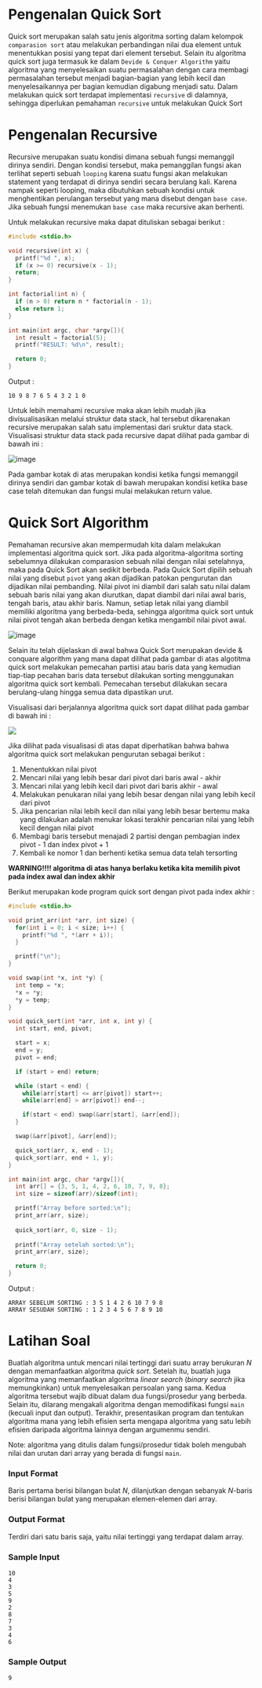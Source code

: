 # Pengenalan Quick Sort
Quick sort merupakan salah satu jenis algoritma sorting dalam kelompok `comparasion sort` atau melakukan perbandingan nilai dua element untuk menentukkan posisi yang tepat dari element tersebut. Selain itu algoritma quick sort juga termasuk ke dalam `Devide & Conquer Algorithm` yaitu algoritma yang menyelesaikan suatu permasalahan dengan cara membagi permasalahan tersebut menjadi bagian-bagian yang lebih kecil dan menyelesaikannya per bagian kemudian digabung menjadi satu. Dalam melakukan quick sort terdapat implementasi `recursive` di dalamnya, sehingga diperlukan pemahaman `recursive` untuk melakukan Quick Sort

# Pengenalan Recursive
Recursive merupakan suatu kondisi dimana sebuah fungsi memanggil dirinya sendiri. Dengan kondisi tersebut, maka pemanggilan fungsi akan terlihat seperti sebuah `looping` karena suatu fungsi akan melakukan statement yang terdapat di dirinya sendiri secara berulang kali. Karena nampak seperti looping, maka dibutuhkan sebuah kondisi untuk menghentikan perulangan tersebut yang mana disebut dengan `base case`. Jika sebuah fungsi menemukan `base case` maka recursive akan berhenti.

Untuk melakukan recursive maka dapat dituliskan sebagai berikut : 
``````C
#include <stdio.h>

void recursive(int x) {
  printf("%d ", x);
  if (x >= 0) recursive(x - 1);
  return;
}

int factorial(int n) {
  if (n > 0) return n * factorial(n - 1);
  else return 1;
}

int main(int argc, char *argv[]){
  int result = factorial(5);
  printf("RESULT: %d\n", result);

  return 0;
}

``````
Output : 
``````
10 9 8 7 6 5 4 3 2 1 0
``````

Untuk lebih memahami recursive maka akan lebih mudah jika divisualisasikan melalui struktur data stack, hal tersebut dikarenakan recursive merupakan salah satu implementasi dari sruktur data stack. Visualisasi struktur data stack pada recursive dapat dilihat pada gambar di bawah ini :

![image](https://user-images.githubusercontent.com/94579033/211184617-93a2ac29-bcc1-4855-b39e-e4eb7c23cd44.png)

Pada gambar kotak di atas merupakan kondisi ketika fungsi memanggil dirinya sendiri dan gambar kotak di bawah merupakan kondisi ketika base case telah ditemukan dan fungsi mulai melakukan return value.

# Quick Sort Algorithm
Pemahaman recursive akan mempermudah kita dalam melakukan implementasi algoritma quick sort. Jika pada algoritma-algoritma sorting sebelumnya dilakukan comparasion sebuah nilai dengan nilai setelahnya, maka pada Quick Sort akan sedikit berbeda. Pada Quick Sort dipilih sebuah nilai yang disebut `pivot` yang akan dijadikan patokan pengurutan dan dijadikan nilai pembanding. Nilai pivot ini diambil dari salah satu nilai dalam sebuah baris nilai yang akan diurutkan, dapat diambil dari nilai awal baris, tengah baris, atau akhir baris. Namun, setiap letak nilai yang diambil memiliki algoritma yang berbeda-beda, sehingga algoritma quick sort untuk nilai pivot tengah akan berbeda dengan  ketika mengambil nilai pivot awal.

![image](https://user-images.githubusercontent.com/94579033/211184924-13aa1cc6-fabd-4cf0-ae0e-60856d86a04a.png)

Selain itu telah dijelaskan di awal bahwa Quick Sort merupakan devide & conquare algorithm yang mana dapat dilihat pada gambar di atas algotitma quick sort melakukan pemecahan partisi atau baris data yang kemudian tiap-tiap pecahan baris data tersebut dilakukan sorting menggunakan algoritma quick sort kembali. Pemecahan tersebut dilakukan secara berulang-ulang hingga semua data dipastikan urut.

Visualisasi dari berjalannya algoritma quick sort dapat dilihat pada gambar di bawah ini : 

![](https://www.tutorialspoint.com/data_structures_algorithms/images/quick_sort_partition_animation.gif)

Jika dilihat pada visualisasi di atas dapat diperhatikan bahwa bahwa algoritma quick sort melakukan pengurutan sebagai berikut :
1. Menentukkan nilai pivot
2. Mencari nilai yang lebih besar dari pivot dari baris awal - akhir
3. Mencari nilai yang lebih kecil dari pivot dari baris akhir - awal
4. Melakukan penukaran nilai yang lebih besar dengan nilai yang lebih kecil dari pivot
5. Jika pencarian nilai lebih kecil dan nilai yang lebih besar bertemu maka yang dilakukan adalah menukar lokasi terakhir pencarian nilai yang lebih kecil dengan nilai pivot
6. Membagi baris tersebut menajadi 2 partisi dengan pembagian index pivot - 1 dan index pivot + 1
7. Kembali ke nomor 1 dan berhenti ketika semua data telah tersorting

**WARNING!!!! algoritma di atas hanya berlaku ketika kita memilih pivot pada index awal dan index akhir**

Berikut merupakan kode program quick sort dengan pivot pada index akhir : 
``````C
#include <stdio.h>

void print_arr(int *arr, int size) {
  for(int i = 0; i < size; i++) {
    printf("%d ", *(arr + i));
  }

  printf("\n");
}

void swap(int *x, int *y) {
  int temp = *x;
  *x = *y;
  *y = temp;
}

void quick_sort(int *arr, int x, int y) {
  int start, end, pivot;

  start = x;
  end = y;
  pivot = end;

  if (start > end) return;

  while (start < end) {
    while(arr[start] <= arr[pivot]) start++;
    while(arr[end] > arr[pivot]) end--;

    if(start < end) swap(&arr[start], &arr[end]);
  }

  swap(&arr[pivot], &arr[end]);

  quick_sort(arr, x, end - 1);
  quick_sort(arr, end + 1, y);
}

int main(int argc, char *argv[]){
  int arr[] = {3, 5, 1, 4, 2, 6, 10, 7, 9, 8};
  int size = sizeof(arr)/sizeof(int);

  printf("Array before sorted:\n");
  print_arr(arr, size);
 
  quick_sort(arr, 0, size - 1);
  
  printf("Array setelah sorted:\n");
  print_arr(arr, size);

  return 0;
}
``````
Output : 
``````
ARRAY SEBELUM SORTING : 3 5 1 4 2 6 10 7 9 8  
ARRAY SESUDAH SORTING : 1 2 3 4 5 6 7 8 9 10 
``````

# Latihan Soal

Buatlah algoritma untuk mencari nilai tertinggi dari suatu array berukuran $N$ dengan memanfaatkan algoritma *quick sort*. Setelah itu, buatlah juga algoritma yang memanfaatkan algoritma *linear search* (*binary search* jika memungkinkan) untuk menyelesaikan persoalan yang sama. Kedua algoritma tersebut wajib dibuat dalam dua fungsi/prosedur yang berbeda. Selain itu, dilarang mengakali algoritma dengan memodifikasi fungsi `main` (kecuali input dan output). Terakhir, presentasikan program dan tentukan algoritma mana yang lebih efisien serta mengapa algoritma yang satu lebih efisien daripada algoritma lainnya dengan argumenmu sendiri.

Note: algoritma yang ditulis dalam fungsi/prosedur tidak boleh mengubah nilai dan urutan dari array yang berada di fungsi `main`.

### Input Format

Baris pertama berisi bilangan bulat $N$, dilanjutkan dengan sebanyak $N$-baris berisi bilangan bulat yang merupakan elemen-elemen dari array.

### Output Format

Terdiri dari satu baris saja, yaitu nilai tertinggi yang terdapat dalam array.

### Sample Input

```
10
4
3
5
9
2
8
7
3
4
6
```

### Sample Output

```
9
```
